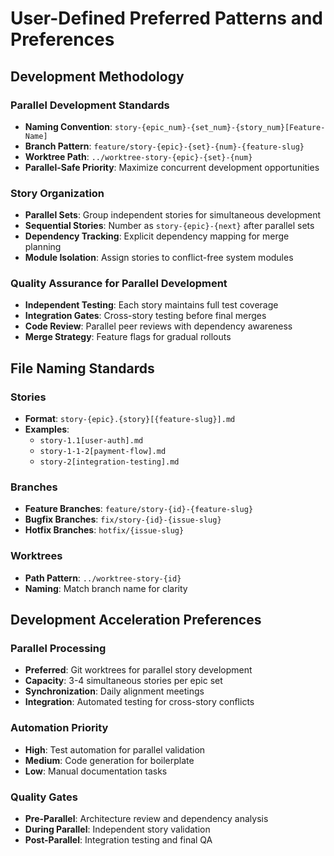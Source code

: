 <!-- Powered by BMAD™ Core -->

# User-Defined Preferred Patterns and Preferences

## Development Methodology

### Parallel Development Standards
- **Naming Convention**: `story-{epic_num}-{set_num}-{story_num}[Feature-Name]`
- **Branch Pattern**: `feature/story-{epic}-{set}-{num}-{feature-slug}`
- **Worktree Path**: `../worktree-story-{epic}-{set}-{num}`
- **Parallel-Safe Priority**: Maximize concurrent development opportunities

### Story Organization
- **Parallel Sets**: Group independent stories for simultaneous development
- **Sequential Stories**: Number as `story-{epic}-{next}` after parallel sets
- **Dependency Tracking**: Explicit dependency mapping for merge planning
- **Module Isolation**: Assign stories to conflict-free system modules

### Quality Assurance for Parallel Development
- **Independent Testing**: Each story maintains full test coverage
- **Integration Gates**: Cross-story testing before final merges
- **Code Review**: Parallel peer reviews with dependency awareness
- **Merge Strategy**: Feature flags for gradual rollouts

## File Naming Standards

### Stories
- **Format**: `story-{epic}.{story}[{feature-slug}].md`
- **Examples**:
  - `story-1.1[user-auth].md`
  - `story-1-1-2[payment-flow].md`
  - `story-2[integration-testing].md`

### Branches
- **Feature Branches**: `feature/story-{id}-{feature-slug}`
- **Bugfix Branches**: `fix/story-{id}-{issue-slug}`
- **Hotfix Branches**: `hotfix/{issue-slug}`

### Worktrees
- **Path Pattern**: `../worktree-story-{id}`
- **Naming**: Match branch name for clarity

## Development Acceleration Preferences

### Parallel Processing
- **Preferred**: Git worktrees for parallel story development
- **Capacity**: 3-4 simultaneous stories per epic set
- **Synchronization**: Daily alignment meetings
- **Integration**: Automated testing for cross-story conflicts

### Automation Priority
- **High**: Test automation for parallel validation
- **Medium**: Code generation for boilerplate
- **Low**: Manual documentation tasks

### Quality Gates
- **Pre-Parallel**: Architecture review and dependency analysis
- **During Parallel**: Independent story validation
- **Post-Parallel**: Integration testing and final QA
